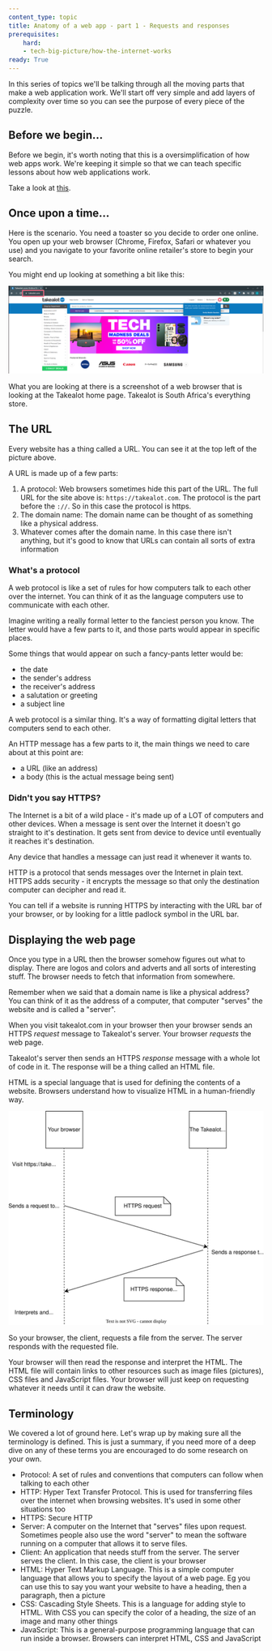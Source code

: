 ```yaml
---
content_type: topic
title: Anatomy of a web app - part 1 - Requests and responses
prerequisites:
    hard:
    - tech-big-picture/how-the-internet-works
ready: True
---
```


In this series of topics we'll be talking through all the moving parts that make a web application work. We'll start off very simple and add layers of complexity over time so you can see the purpose of every piece of the puzzle.

## Before we begin...

Before we begin, it's worth noting that this is a oversimplification of how web apps work. We're keeping it simple so that we can teach specific lessons about how web applications work. 

Take a look at [this](https://en.wikipedia.org/wiki/Lie-to-children). 

## Once upon a time...

Here is the scenario. You need a toaster so you decide to order one online. You open up your web browser (Chrome, Firefox, Safari or whatever you use) and you navigate to your favorite online retailer's store to begin your search.

You might end up looking at something a bit like this:

![](takealot_home.png)

What you are looking at there is a screenshot of a web browser that is looking at the Takealot home page. Takealot is South Africa's everything store.

## The URL

Every website has a thing called a URL. You can see it at the top left of the picture above. 

A URL is made up of a few parts:

1. A protocol: Web browsers sometimes hide this part of the URL. The full URL for the site above is: `https://takealot.com`. The protocol is the part before the `://`. So in this case the protocol is https.
2. The domain name: The domain name can be thought of as something like a physical address. 
3. Whatever comes after the domain name. In this case there isn't anything, but it's good to know that URLs can contain all sorts of extra information

### What's a protocol

A web protocol is like a set of rules for how computers talk to each other over the internet. You can think of it as the language computers use to communicate with each other.

Imagine writing a really formal letter to the fanciest person you know. The letter would have a few parts to it, and those parts would appear in specific places. 

Some things that would appear on such a fancy-pants letter would be:

- the date
- the sender's address
- the receiver's address
- a salutation or greeting
- a subject line

A web protocol is a similar thing. It's a way of formatting digital letters that computers send to each other.

An HTTP message has a few parts to it, the main things we need to care about at this point are:

- a URL (like an address)
- a body (this is the actual message being sent)

### Didn't you say HTTPS?

The Internet is a bit of a wild place - it's made up of a LOT of computers and other devices. When a message is sent over the Internet it doesn't go straight to it's destination. It gets sent from device to device until eventually it reaches it's destination.

Any device that handles a message can just read it whenever it wants to. 

HTTP is a protocol that sends messages over the Internet in plain text. HTTPS adds security - it encrypts the message so that only the destination computer can decipher and read it.

You can tell if a website is running HTTPS by interacting with the URL bar of your browser, or by looking for a little padlock symbol in the URL bar.

## Displaying the web page 

Once you type in a URL then the browser somehow figures out what to display. There are logos and colors and adverts and all sorts of interesting stuff. The browser needs to fetch that information from somewhere.

Remember when we said that a domain name is like a physical address? You can think of it as the address of a computer, that computer "serves" the website and is called a "server".

When you visit takealot.com in your browser then your browser sends an HTTPS *request* message to Takealot's server. Your browser *requests* the web page.

Takealot's server then sends an HTTPS *response* message with a whole lot of code in it. The response will be a thing called an HTML file.

HTML is a special language that is used for defining the contents of a website. Browsers understand how to visualize HTML in a human-friendly way.

![](request-response.drawio.svg)

So your browser, the client, requests a file from the server. The server responds with the requested file.

Your browser will then read the response and interpret the HTML. The HTML file will contain links to other resources such as image files (pictures), CSS files and JavaScript files. Your browser will just keep on requesting whatever it needs until it can draw the website.

## Terminology

We covered a lot of ground here. Let's wrap up by making sure all the terminology is defined. This is just a summary, if you need more of a deep dive on any of these terms you are encouraged to do some research on your own.

- Protocol: A set of rules and conventions that computers can follow when talking to each other
- HTTP: Hyper Text Transfer Protocol. This is used for transferring files over the internet when browsing websites. It's used in some other situations too
- HTTPS: Secure HTTP
- Server: A computer on the Internet that "serves" files upon request. Sometimes people also use the word "server" to mean the software running on a computer that allows it to serve files. 
- Client: An application that needs stuff from the server. The server serves the client. In this case, the client is your browser
- HTML: Hyper Text Markup Language. This is a simple computer language that allows you to specify the layout of a web page. Eg you can use this to say you want your website to have a heading, then a paragraph, then a picture
- CSS: Cascading Style Sheets. This is a language for adding style to HTML. With CSS you can specify the color of a heading, the size of an image and many other things
- JavaScript: This is a general-purpose programming language that can run inside a browser. Browsers can interpret HTML, CSS and JavaScript


